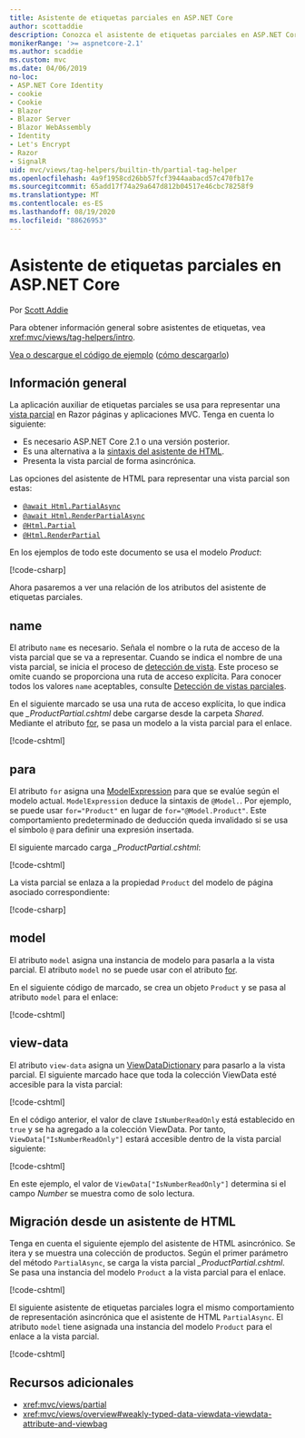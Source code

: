 ```yaml
---
title: Asistente de etiquetas parciales en ASP.NET Core
author: scottaddie
description: Conozca el asistente de etiquetas parciales en ASP.NET Core y el rol que desempeña cada uno de sus atributos a la hora de representar una vista parcial.
monikerRange: '>= aspnetcore-2.1'
ms.author: scaddie
ms.custom: mvc
ms.date: 04/06/2019
no-loc:
- ASP.NET Core Identity
- cookie
- Cookie
- Blazor
- Blazor Server
- Blazor WebAssembly
- Identity
- Let's Encrypt
- Razor
- SignalR
uid: mvc/views/tag-helpers/builtin-th/partial-tag-helper
ms.openlocfilehash: 4a9f1958cd26bb57fcf3944aabacd57c470fb17e
ms.sourcegitcommit: 65add17f74a29a647d812b04517e46cbc78258f9
ms.translationtype: MT
ms.contentlocale: es-ES
ms.lasthandoff: 08/19/2020
ms.locfileid: "88626953"
---
```

# <a name="partial-tag-helper-in-aspnet-core"></a>Asistente de etiquetas parciales en ASP.NET Core

Por [Scott Addie](https://github.com/scottaddie)

Para obtener información general sobre asistentes de etiquetas, vea <xref:mvc/views/tag-helpers/intro>.

[Vea o descargue el código de ejemplo](https://github.com/dotnet/AspNetCore.Docs/tree/master/aspnetcore/mvc/views/tag-helpers/built-in/samples) ([cómo descargarlo](xref:index#how-to-download-a-sample))

## <a name="overview"></a>Información general

La aplicación auxiliar de etiquetas parciales se usa para representar una [vista parcial](xref:mvc/views/partial) en Razor páginas y aplicaciones MVC. Tenga en cuenta lo siguiente:

* Es necesario ASP.NET Core 2.1 o una versión posterior.
* Es una alternativa a la [sintaxis del asistente de HTML](xref:mvc/views/partial#reference-a-partial-view).
* Presenta la vista parcial de forma asincrónica.

Las opciones del asistente de HTML para representar una vista parcial son estas:

* [`@await Html.PartialAsync`](/dotnet/api/microsoft.aspnetcore.mvc.rendering.htmlhelperpartialextensions.partialasync)
* [`@await Html.RenderPartialAsync`](/dotnet/api/microsoft.aspnetcore.mvc.rendering.htmlhelperpartialextensions.renderpartialasync)
* [`@Html.Partial`](/dotnet/api/microsoft.aspnetcore.mvc.rendering.htmlhelperpartialextensions.partial)
* [`@Html.RenderPartial`](/dotnet/api/microsoft.aspnetcore.mvc.rendering.htmlhelperpartialextensions.renderpartial)

En los ejemplos de todo este documento se usa el modelo *Product*:

[!code-csharp[](samples/TagHelpersBuiltIn/Models/Product.cs)]

Ahora pasaremos a ver una relación de los atributos del asistente de etiquetas parciales.

## <a name="name"></a>name

El atributo `name` es necesario. Señala el nombre o la ruta de acceso de la vista parcial que se va a representar. Cuando se indica el nombre de una vista parcial, se inicia el proceso de [detección de vista](xref:mvc/views/overview#view-discovery). Este proceso se omite cuando se proporciona una ruta de acceso explícita. Para conocer todos los valores `name` aceptables, consulte [Detección de vistas parciales](xref:mvc/views/partial#partial-view-discovery).

En el siguiente marcado se usa una ruta de acceso explícita, lo que indica que *_ProductPartial.cshtml* debe cargarse desde la carpeta *Shared*. Mediante el atributo [for](#for), se pasa un modelo a la vista parcial para el enlace.

[!code-cshtml[](samples/TagHelpersBuiltIn/Pages/Product.cshtml?name=snippet_Name)]

## <a name="for"></a>para

El atributo `for` asigna una [ModelExpression](/dotnet/api/microsoft.aspnetcore.mvc.viewfeatures.modelexpression) para que se evalúe según el modelo actual. `ModelExpression` deduce la sintaxis de `@Model.`. Por ejemplo, se puede usar `for="Product"` en lugar de `for="@Model.Product"`. Este comportamiento predeterminado de deducción queda invalidado si se usa el símbolo `@` para definir una expresión insertada.

El siguiente marcado carga *_ProductPartial.cshtml*:

[!code-cshtml[](samples/TagHelpersBuiltIn/Pages/Product.cshtml?name=snippet_For)]

La vista parcial se enlaza a la propiedad `Product` del modelo de página asociado correspondiente:

[!code-csharp[](samples/TagHelpersBuiltIn/Pages/Product.cshtml.cs?highlight=8)]

## <a name="model"></a>model

El atributo `model` asigna una instancia de modelo para pasarla a la vista parcial. El atributo `model` no se puede usar con el atributo [for](#for).

En el siguiente código de marcado, se crea un objeto `Product` y se pasa al atributo `model` para el enlace:

[!code-cshtml[](samples/TagHelpersBuiltIn/Pages/Product.cshtml?name=snippet_Model)]

## <a name="view-data"></a>view-data

El atributo `view-data` asigna un [ViewDataDictionary](/dotnet/api/microsoft.aspnetcore.mvc.viewfeatures.viewdatadictionary) para pasarlo a la vista parcial. El siguiente marcado hace que toda la colección ViewData esté accesible para la vista parcial:

[!code-cshtml[](samples/TagHelpersBuiltIn/Pages/Product.cshtml?name=snippet_ViewData&highlight=5-)]

En el código anterior, el valor de clave `IsNumberReadOnly` está establecido en `true` y se ha agregado a la colección ViewData. Por tanto, `ViewData["IsNumberReadOnly"]` estará accesible dentro de la vista parcial siguiente:

[!code-cshtml[](samples/TagHelpersBuiltIn/Pages/Shared/_ProductViewDataPartial.cshtml?highlight=5)]

En este ejemplo, el valor de `ViewData["IsNumberReadOnly"]` determina si el campo *Number* se muestra como de solo lectura.

## <a name="migrate-from-an-html-helper"></a>Migración desde un asistente de HTML

Tenga en cuenta el siguiente ejemplo del asistente de HTML asincrónico. Se itera y se muestra una colección de productos. Según el primer parámetro del método `PartialAsync`, se carga la vista parcial *_ProductPartial.cshtml*. Se pasa una instancia del modelo `Product` a la vista parcial para el enlace.

[!code-cshtml[](samples/TagHelpersBuiltIn/Pages/Products.cshtml?name=snippet_HtmlHelper&highlight=3)]

El siguiente asistente de etiquetas parciales logra el mismo comportamiento de representación asincrónica que el asistente de HTML `PartialAsync`. El atributo `model` tiene asignada una instancia del modelo `Product` para el enlace a la vista parcial.

[!code-cshtml[](samples/TagHelpersBuiltIn/Pages/Products.cshtml?name=snippet_TagHelper&highlight=3)]

## <a name="additional-resources"></a>Recursos adicionales

* <xref:mvc/views/partial>
* <xref:mvc/views/overview#weakly-typed-data-viewdata-viewdata-attribute-and-viewbag>
